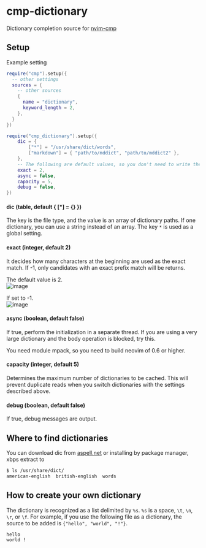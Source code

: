 # cmp-dictionary

Dictionary completion source for [nvim-cmp](https://github.com/hrsh7th/nvim-cmp)  

## Setup

Example setting

```lua
require("cmp").setup({
  -- other settings
  sources = {
    -- other sources
    {
      name = "dictionary",
      keyword_length = 2,
    },
  }
})

require("cmp_dictionary").setup({
    dic = {
        ["*"] = "/usr/share/dict/words",
        ["markdown"] = { "path/to/mddict", "path/to/mddict2" },
    },
    -- The following are default values, so you don't need to write them if you don't want to change them
    exact = 2,
    async = false, 
    capacity = 5,
    debug = false, 
})
```

#### dic (table, default { [*] = {} })

The key is the file type, and the value is an array of dictionary paths.
If one dictionary, you can use a string instead of an array.
The key `*` is used as a global setting.

#### exact (integer, default 2)

It decides how many characters at the beginning are used as the exact match.
If -1, only candidates with an exact prefix match will be returns.  

The default value is 2.  
![image](https://user-images.githubusercontent.com/82267684/145278036-afa56b20-a365-4165-822f-98db5d7f11b1.png)

If set to -1.  
![image](https://user-images.githubusercontent.com/82267684/145278316-1de264eb-86f8-4293-b20b-e3462efb2b68.png)

#### async (boolean, default false)

If true, perform the initialization in a separate thread.
If you are using a very large dictionary and the body operation is blocked, try this.

You need module mpack, so you need to build neovim of 0.6 or higher.

#### capacity (integer, default 5)

Determines the maximum number of dictionaries to be cached.
This will prevent duplicate reads when you switch dictionaries with the settings described above.

#### debug (boolean, default false)

If true, debug messages are output.

## Where to find dictionaries

You can download dic from [aspell.net](https://ftp.gnu.org/gnu/aspell/dict/0index.html) or installing by package manager, xbps extract to

```bash
$ ls /usr/share/dict/
american-english  british-english  words
```

## How to create your own dictionary

The dictionary is recognized as a list delimited by `%s`. `%s` is a space, `\t`, `\n`, `\r`, or `\f`.
For example, if you use the following file as a dictionary, the source to be added is `{"hello", "world", "!"}`.

```txt
hello
world !
```
